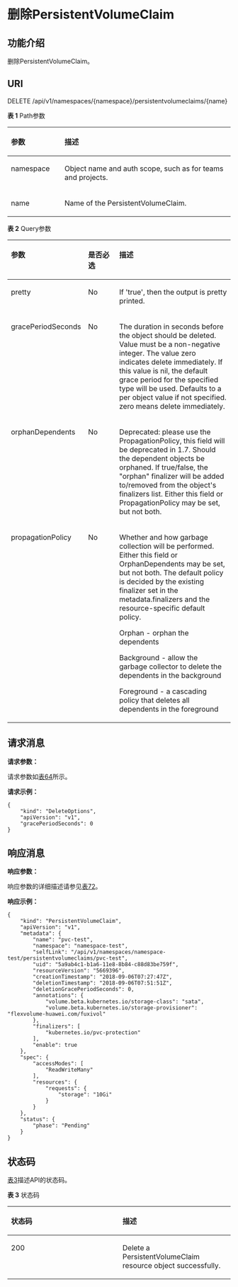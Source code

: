 # 删除PersistentVolumeClaim<a name="cci_02_3086"></a>

## 功能介绍<a name="sdc08610ef8314ab09a5b279ba59294bc"></a>

删除PersistentVolumeClaim。

## URI<a name="sc869e0507a5d4e9faa97547f45765876"></a>

DELETE  /api/v1/namespaces/\{namespace\}/persistentvolumeclaims/\{name\}

**表 1**  Path参数

<a name="table1696332124519"></a>
<table><thead align="left"><tr id="row11961332194516"><th class="cellrowborder" valign="top" width="24%" id="mcps1.2.3.1.1"><p id="p396032144518"><a name="p396032144518"></a><a name="p396032144518"></a>参数</p>
</th>
<th class="cellrowborder" valign="top" width="76%" id="mcps1.2.3.1.2"><p id="p18962325454"><a name="p18962325454"></a><a name="p18962325454"></a>描述</p>
</th>
</tr>
</thead>
<tbody><tr id="row9960327457"><td class="cellrowborder" valign="top" width="24%" headers="mcps1.2.3.1.1 "><p id="p1496113214456"><a name="p1496113214456"></a><a name="p1496113214456"></a>namespace</p>
</td>
<td class="cellrowborder" valign="top" width="76%" headers="mcps1.2.3.1.2 "><p id="p141902036155717"><a name="p141902036155717"></a><a name="p141902036155717"></a>Object name and auth scope, such as for teams and projects.</p>
</td>
</tr>
<tr id="row13794857171116"><td class="cellrowborder" valign="top" width="24%" headers="mcps1.2.3.1.1 "><p id="p5984165818113"><a name="p5984165818113"></a><a name="p5984165818113"></a>name</p>
</td>
<td class="cellrowborder" valign="top" width="76%" headers="mcps1.2.3.1.2 "><p id="p4984175851116"><a name="p4984175851116"></a><a name="p4984175851116"></a>Name of the PersistentVolumeClaim.</p>
</td>
</tr>
</tbody>
</table>

**表 2**  Query参数

<a name="t101edc7f76364f35a20a711cac4e7e02"></a>
<table><thead align="left"><tr id="r187debc2c7c34469b9f2583f2eeb9928"><th class="cellrowborder" valign="top" width="20.369999999999997%" id="mcps1.2.4.1.1"><p id="a730c657a0f4643748672df8aae5ac8f9"><a name="a730c657a0f4643748672df8aae5ac8f9"></a><a name="a730c657a0f4643748672df8aae5ac8f9"></a>参数</p>
</th>
<th class="cellrowborder" valign="top" width="17.54%" id="mcps1.2.4.1.2"><p id="p16157644131910"><a name="p16157644131910"></a><a name="p16157644131910"></a>是否必选</p>
</th>
<th class="cellrowborder" valign="top" width="62.09%" id="mcps1.2.4.1.3"><p id="p171571944111913"><a name="p171571944111913"></a><a name="p171571944111913"></a>描述</p>
</th>
</tr>
</thead>
<tbody><tr id="r9dde66d7099e4471b134e6a91a4b9ac3"><td class="cellrowborder" valign="top" width="20.369999999999997%" headers="mcps1.2.4.1.1 "><p id="zh-cn_topic_0079615049_p620075391118"><a name="zh-cn_topic_0079615049_p620075391118"></a><a name="zh-cn_topic_0079615049_p620075391118"></a>pretty</p>
</td>
<td class="cellrowborder" valign="top" width="17.54%" headers="mcps1.2.4.1.2 "><p id="zh-cn_topic_0079615049_p565547941118"><a name="zh-cn_topic_0079615049_p565547941118"></a><a name="zh-cn_topic_0079615049_p565547941118"></a>No</p>
</td>
<td class="cellrowborder" valign="top" width="62.09%" headers="mcps1.2.4.1.3 "><p id="zh-cn_topic_0079615049_p175355641118"><a name="zh-cn_topic_0079615049_p175355641118"></a><a name="zh-cn_topic_0079615049_p175355641118"></a>If 'true', then the output is pretty printed.</p>
</td>
</tr>
<tr id="r11b3dd0b982e4e78a1cb87a12b30f0e3"><td class="cellrowborder" valign="top" width="20.369999999999997%" headers="mcps1.2.4.1.1 "><p id="abc9c23c101404c82b8d9b4ae89d795a5"><a name="abc9c23c101404c82b8d9b4ae89d795a5"></a><a name="abc9c23c101404c82b8d9b4ae89d795a5"></a>gracePeriodSeconds</p>
</td>
<td class="cellrowborder" valign="top" width="17.54%" headers="mcps1.2.4.1.2 "><p id="ab07b1d5d925a4b749b6650227f896f79"><a name="ab07b1d5d925a4b749b6650227f896f79"></a><a name="ab07b1d5d925a4b749b6650227f896f79"></a>No</p>
</td>
<td class="cellrowborder" valign="top" width="62.09%" headers="mcps1.2.4.1.3 "><p id="zh-cn_topic_0079615049_p166287132138"><a name="zh-cn_topic_0079615049_p166287132138"></a><a name="zh-cn_topic_0079615049_p166287132138"></a>The duration in seconds before the object should be deleted. Value must be a non-negative integer. The value zero indicates delete immediately. If this value is nil, the default grace period for the specified type will be used. Defaults to a per object value if not specified. zero means delete immediately.</p>
</td>
</tr>
<tr id="r5b7add32b2624ea89cad862fc2f557f7"><td class="cellrowborder" valign="top" width="20.369999999999997%" headers="mcps1.2.4.1.1 "><p id="zh-cn_topic_0079615049_p915302817133"><a name="zh-cn_topic_0079615049_p915302817133"></a><a name="zh-cn_topic_0079615049_p915302817133"></a>orphanDependents</p>
</td>
<td class="cellrowborder" valign="top" width="17.54%" headers="mcps1.2.4.1.2 "><p id="af990c0414a0f4cffa8a93df2ed505b39"><a name="af990c0414a0f4cffa8a93df2ed505b39"></a><a name="af990c0414a0f4cffa8a93df2ed505b39"></a>No</p>
</td>
<td class="cellrowborder" valign="top" width="62.09%" headers="mcps1.2.4.1.3 "><p id="zh-cn_topic_0079615049_p115382812137"><a name="zh-cn_topic_0079615049_p115382812137"></a><a name="zh-cn_topic_0079615049_p115382812137"></a>Deprecated: please use the PropagationPolicy, this field will be deprecated in 1.7. Should the dependent objects be orphaned. If true/false, the "orphan" finalizer will be added to/removed from the object's finalizers list. Either this field or PropagationPolicy may be set, but not both.</p>
</td>
</tr>
<tr id="ra374123fff5543b784cfc69a57c520c7"><td class="cellrowborder" valign="top" width="20.369999999999997%" headers="mcps1.2.4.1.1 "><p id="zh-cn_topic_0079615049_p878183016139"><a name="zh-cn_topic_0079615049_p878183016139"></a><a name="zh-cn_topic_0079615049_p878183016139"></a>propagationPolicy</p>
</td>
<td class="cellrowborder" valign="top" width="17.54%" headers="mcps1.2.4.1.2 "><p id="zh-cn_topic_0079615049_p27823091319"><a name="zh-cn_topic_0079615049_p27823091319"></a><a name="zh-cn_topic_0079615049_p27823091319"></a>No</p>
</td>
<td class="cellrowborder" valign="top" width="62.09%" headers="mcps1.2.4.1.3 "><p id="zh-cn_topic_0079615049_p197853091318"><a name="zh-cn_topic_0079615049_p197853091318"></a><a name="zh-cn_topic_0079615049_p197853091318"></a>Whether and how garbage collection will be performed. Either this field or OrphanDependents may be set, but not both. The default policy is decided by the existing finalizer set in the metadata.finalizers and the resource-specific default policy.</p>
<p id="p121661258102610"><a name="p121661258102610"></a><a name="p121661258102610"></a>Orphan - orphan the dependents</p>
<p id="p101265112712"><a name="p101265112712"></a><a name="p101265112712"></a>Background - allow the garbage collector to delete the dependents in the background</p>
<p id="p12237384273"><a name="p12237384273"></a><a name="p12237384273"></a>Foreground - a cascading policy that deletes all dependents in the foreground</p>
</td>
</tr>
</tbody>
</table>

## 请求消息<a name="sb038a48d22e547e3a9a0545b572cf8b6"></a>

**请求参数：**

请求参数如[表64](数据结构.md#zh-cn_topic_0091433700_d0e41006)所示。

**请求示例：**

```
{
    "kind": "DeleteOptions",
    "apiVersion": "v1",
    "gracePeriodSeconds": 0
}
```

## 响应消息<a name="se3a9951114354928a0998dcc1d2e25fe"></a>

**响应参数：**

响应参数的详细描述请参见[表72](数据结构.md#table37251757105918)。

**响应示例：**

```
{
    "kind": "PersistentVolumeClaim",
    "apiVersion": "v1",
    "metadata": {
        "name": "pvc-test",
        "namespace": "namespace-test",
        "selfLink": "/api/v1/namespaces/namespace-test/persistentvolumeclaims/pvc-test",
        "uid": "5a9ab4c1-b1a6-11e8-8b84-c88d83be759f",
        "resourceVersion": "5669396",
        "creationTimestamp": "2018-09-06T07:27:47Z",
        "deletionTimestamp": "2018-09-06T07:51:51Z",
        "deletionGracePeriodSeconds": 0,
        "annotations": {
            "volume.beta.kubernetes.io/storage-class": "sata",
            "volume.beta.kubernetes.io/storage-provisioner": "flexvolume-huawei.com/fuxivol"
        },
        "finalizers": [
            "kubernetes.io/pvc-protection"
        ],
        "enable": true
    },
    "spec": {
        "accessModes": [
            "ReadWriteMany"
        ],
        "resources": {
            "requests": {
                "storage": "10Gi"
            }
        }
    },
    "status": {
        "phase": "Pending"
    }
}
```

## 状态码<a name="sa8b72c0600224440a2fe1daf83f5b73a"></a>

[表3](#t10fde947e6644cfa87987be473137d2b)描述API的状态码。

**表 3**  状态码

<a name="t10fde947e6644cfa87987be473137d2b"></a>
<table><thead align="left"><tr id="ra98a80c0400848a18557491c3f9e4f64"><th class="cellrowborder" valign="top" width="50%" id="mcps1.2.3.1.1"><p id="p151761544131914"><a name="p151761544131914"></a><a name="p151761544131914"></a>状态码</p>
</th>
<th class="cellrowborder" valign="top" width="50%" id="mcps1.2.3.1.2"><p id="p817714411920"><a name="p817714411920"></a><a name="p817714411920"></a>描述</p>
</th>
</tr>
</thead>
<tbody><tr id="r3e3f40d0ede848c4bbbb7b4863b6af4c"><td class="cellrowborder" valign="top" width="50%" headers="mcps1.2.3.1.1 "><p id="a9e2f86eb816746e280d1ec69bef19894"><a name="a9e2f86eb816746e280d1ec69bef19894"></a><a name="a9e2f86eb816746e280d1ec69bef19894"></a>200</p>
</td>
<td class="cellrowborder" valign="top" width="50%" headers="mcps1.2.3.1.2 "><p id="a97163082ddd5447b884268416909cc62"><a name="a97163082ddd5447b884268416909cc62"></a><a name="a97163082ddd5447b884268416909cc62"></a>Delete a PersistentVolumeClaim resource object successfully.</p>
</td>
</tr>
</tbody>
</table>

